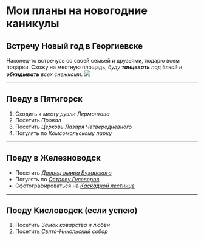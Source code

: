 # Мои планы на новогодние каникулы

## Встречу Новый год в Георгиевске
Наконец-то встречусь со своей семьей и друзьями, подарю всем подарки. Схожу на местную площадь, _буду **танцевать** под ёлкой и **обкидывать** всех снежками_.
![](1.jpg)

---
## Поеду в Пятигорск
1. Сходить к *месту дуэли Лермонтова*
2. Посетить *Провал*
3. Посетить *Церковь Лазаря Четверодневного*
4. Погулять по *Комсомольскому парку*

---
## Поеду в Железноводск
* Посетить [*Дворец эмира Бухарского*](https://www.tripadvisor.ru/Attraction_Review-g2387225-d9813884-Reviews-Palace_of_the_Emir_of_Bukhara-Zheleznovodsk_Stavropol_Krai_North_Caucasian_Distr.html)
* Погулять по [*Острову Гулеверов*](https://sportishka.com/turizm/15182-ostrov-gulliverov-zheleznovodsk.html)
* Сфотографироваться на [*Каскадной лестнице*](https://www.tourister.ru/world/europe/russia/city/zheleznovodsk/placeofinterest/26539/responses/6714)

---
## Поеду Кисловодск (если успею)
1. Посетить *Замок коварства и любви*
2. Посетить *Свято-Никольский собор*


